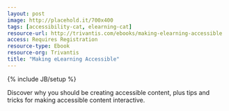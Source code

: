 ```yaml
---
layout: post
image: http://placehold.it/700x400
tags: [accessibility-cat, elearning-cat]
resource-url: http://trivantis.com/ebooks/making-elearning-accessible
access: Requires Registration
resource-type: Ebook
resource-org: Trivantis
title: "Making eLearning Accessible"
---
```

{% include JB/setup %}

Discover why you should be creating accessible content, plus tips and tricks for making accessible content interactive.
